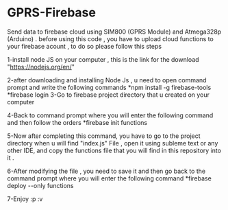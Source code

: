 # GPRS-Firebase
Send data to firebase cloud using SIM800 (GPRS Module) and Atmega328p (Arduino) .
before using this code , you have to upload cloud functions to your firebase acount , to do so please follow this steps 

1-install node JS on your computer , this is the link for the download "https://nodejs.org/en/"

2-after downloading and installing Node Js , u need to open command prompt and write the following commands 
       *npm install -g firebase-tools
       *firebase login
3-Go to firebase project directory that u created on your computer 

4-Back to command prompt where you will enter the following command and then follow the orders 
       *firebase init functions

5-Now after completing this command, you have to go to the project directory when u will find "index.js" File , 
open it using subleme text or any other IDE, and copy the functions file that you will find in this repository into it .

6-After modifying the file , you need to save it and then go back to the command prompt where you will enter the following command 
        *firebase deploy --only functions

7-Enjoy :p :v
